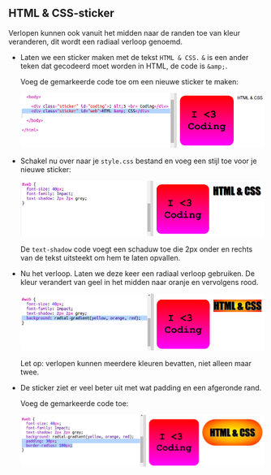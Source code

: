 ## HTML & CSS-sticker

Verlopen kunnen ook vanuit het midden naar de randen toe van kleur veranderen, dit wordt een radiaal verloop genoemd.

+ Laten we een sticker maken met de tekst `HTML & CSS.` `&` is een ander teken dat gecodeerd moet worden in HTML, de code is `&amp;`.
    
    Voeg de gemarkeerde code toe om een ​​nieuwe sticker te maken:
    
    ![screenshot](images/stickers-web-html.png)

+ Schakel nu over naar je `style.css` bestand en voeg een stijl toe voor je nieuwe sticker:
    
    ![screenshot](images/stickers-web-font.png)
    
    De `text-shadow` code voegt een schaduw toe die 2px onder en rechts van de tekst uitsteekt om hem te laten opvallen.

+ Nu het verloop. Laten we deze keer een radiaal verloop gebruiken. De kleur verandert van geel in het midden naar oranje en vervolgens rood.
    
    ![screenshot](images/stickers-web-gradient.png)
    
    Let op: verlopen kunnen meerdere kleuren bevatten, niet alleen maar twee.

+ De sticker ziet er veel beter uit met wat padding en een afgeronde rand.
    
    Voeg de gemarkeerde code toe:
    
    ![screenshot](images/stickers-web-padding.png)